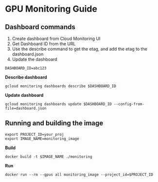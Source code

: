 # GPU Monitoring Guide

## Dashboard commands

1. Create dashboard from Cloud Monitoring UI
2. Get Dashboard ID from the URL
3. Use the describe command to get the etag, and add the etag to the dashboard.json
4. Update the dashboard

```
DASHBOARD_ID=abc123
```

**Describe dashboard**
```
gcloud monitoring dashboards describe $DASHBOARD_ID 
```

**Update dashboard**
```
gcloud monitoring dashboards update $DASHBOARD_ID --config-from-file=dashboard.json
```

## Running and building the image

```
export PROJECT_ID=your_proj
export IMAGE_NAME=monitoring_image
```

**Build**
```
docker build -t $IMAGE_NAME ./monitoring
```

**Run**
```
docker run --rm --gpus all monitoring_image --project_id=$PROJECT_ID
```

